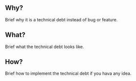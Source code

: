 <!--
  Please fill out each section below, otherwise, your issue will be closed.

  Before opening a new issue, please search existing issues:  https://github.com/yuxiang660/little-bee-blog/issues
-->

## Why?

Brief why it is a technical debt instead of bug or feature.

## What?

Brief what the technical debt looks like.

## How?

Brief how to implement the technical debt if you hava any idea.